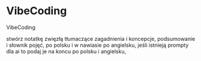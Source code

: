 # VibeCoding
VibeCoding


stwórz notatkę zwięzłą  tłumaczące zagadnienia i koncepcje, podsumowanie i słownik pojęć, po polsku i w nawiasie po angielsku, jeśli istnieją prompty dla ai to podaj je na koncu po polsku i angielsku,

